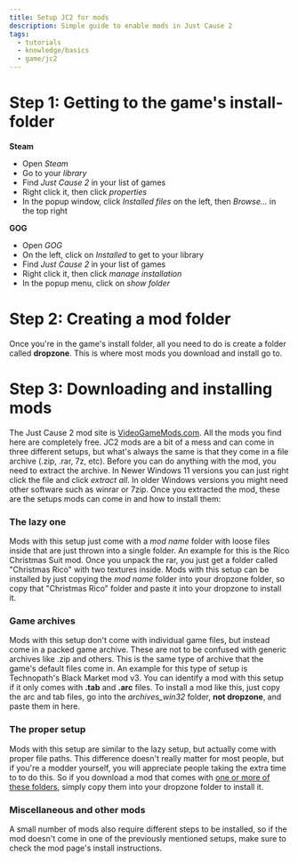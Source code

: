```yaml
---
title: Setup JC2 for mods
description: Simple guide to enable mods in Just Cause 2
tags:
  - tutorials
  - knowledge/basics
  - game/jc2
---
```

# Step 1: Getting to the game's install-folder

**Steam**
- Open *Steam*
- Go to your *library*
- Find *Just Cause 2* in your list of games
- Right click it, then click *properties*
- In the popup window, click *Installed files* on the left, then *Browse...* in the top right

**GOG**
- Open *GOG*
- On the left, click on *Installed* to get to your library
- Find *Just Cause 2* in your list of games
- Right click it, then click *manage installation*
- In the popup menu, click on *show folder*

# Step 2: Creating a mod folder

Once you're in the game's install folder, all you need to do is create a folder called **dropzone**. This is where most mods you download and install go to.

# Step 3: Downloading and installing mods

The Just Cause 2 mod site is [VideoGameMods.com](https://videogamemods.com/justcause2/). All the mods you find here are completely free. JC2 mods are a bit of a mess and can come in three different setups, but what's always the same is that they come in a file archive (.zip, .rar, 7z, etc). Before you can do anything with the mod, you need to extract the archive. In Newer Windows 11 versions you can just right click the file and click *extract all*. In older Windows versions you might need other software such as winrar or 7zip.
Once you extracted the mod, these are the setups mods can come in and how to install them:

### The lazy one
Mods with this setup just come with a *mod name* folder with loose files inside that are just thrown into a single folder. An example for this is the Rico Christmas Suit mod. Once you unpack the rar, you just get a folder called "Christmas Rico" with two textures inside.
Mods with this setup can be installed by just copying the *mod name* folder into your dropzone folder, so copy that "Christmas Rico" folder and paste it into your dropzone to install it.

### Game archives
Mods with this setup don't come with individual game files, but instead come in a packed game archive. These are not to be confused with generic archives like .zip and others. This is the same type of archive that the game's default files come in.
An example for this type of setup is Technopath's Black Market mod v3. You can identify a mod with this setup if it only comes with **.tab** and **.arc** files. To install a mod like this, just copy the arc and tab files, go into the *archives_win32* folder, **not dropzone**, and paste them in here.

### The proper setup
Mods with this setup are similar to the lazy setup, but actually come with proper file paths. This difference doesn't really matter for most people, but if you're a modder yourself, you will appreciate people taking the extra time to to do this.
So if you download a mod that comes with [one or more of these folders](files/jc2/overview.md), simply copy them into your dropzone folder to install it.

### Miscellaneous and other mods
A small number of mods also require different steps to be installed, so if the mod doesn't come in one of the previously mentioned setups, make sure to check the mod page's install instructions.